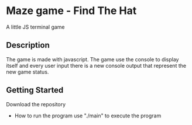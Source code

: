 # Maze game - Find The Hat

A little JS terminal game

## Description
The game is made with javascript.
The game use the console to display itself and every user input there is a new console output that represent the new game status.

## Getting Started
Download the repository




* How to run the program
use "./main" to execute the program

